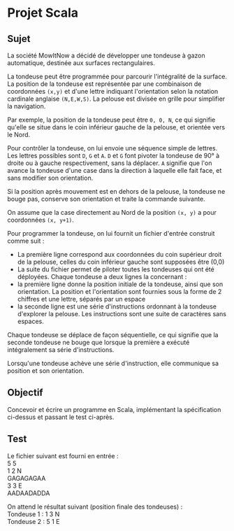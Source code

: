 # Projet Scala

## Sujet

La société MowItNow a décidé de développer une tondeuse à gazon automatique, destinée aux
surfaces rectangulaires.

La tondeuse peut être programmée pour parcourir l'intégralité de la surface.
La position de la tondeuse est représentée par une combinaison de coordonnées `(x,y)` et d'une
lettre indiquant l'orientation selon la notation cardinale anglaise `(N,E,W,S)`. La pelouse est
divisée en grille pour simplifier la navigation.

Par exemple, la position de la tondeuse peut être `0, 0, N`, ce qui signifie qu'elle se situe
dans le coin inférieur gauche de la pelouse, et orientée vers le Nord.

Pour contrôler la tondeuse, on lui envoie une séquence simple de lettres.
Les lettres possibles sont `D`, `G` et `A`.
`D` et `G` font pivoter la tondeuse de 90° à droite ou à gauche respectivement, sans la déplacer. 
`A` signifie que l'on avance la tondeuse d'une case dans la direction à laquelle elle fait face, et sans modifier son orientation.

Si la position après mouvement est en dehors de la pelouse, la tondeuse ne bouge pas,
conserve son orientation et traite la commande suivante.

On assume que la case directement au Nord de la position `(x, y)` a pour coordonnées `(x, y+1)`.

Pour programmer la tondeuse, on lui fournit un fichier d'entrée construit comme suit :

* La première ligne correspond aux coordonnées du coin supérieur droit de la pelouse, celles
du coin inférieur gauche sont supposées être (0,0)
* La suite du fichier permet de piloter toutes les tondeuses qui ont été déployées. Chaque
tondeuse a deux lignes la concernant :
* la première ligne donne la position initiale de la tondeuse, ainsi que son orientation. La
position et l'orientation sont fournies sous la forme de 2 chiffres et une lettre, séparés
par un espace
* la seconde ligne est une série d'instructions ordonnant à la tondeuse d'explorer la
pelouse. Les instructions sont une suite de caractères sans espaces.

Chaque tondeuse se déplace de façon séquentielle, ce qui signifie que la seconde tondeuse ne
bouge que lorsque la première a exécuté intégralement sa série d'instructions.

Lorsqu'une tondeuse achève une série d'instruction, elle communique sa position et son
orientation.

## Objectif 

Concevoir et écrire un programme en Scala, implémentant la spécification ci-dessus et passant le test ci-après.

## Test

Le fichier suivant est fourni en entrée : <br>
5 5 <br>
1 2 N <br>
GAGAGAGAA <br>
3 3 E <br>
AADAADADDA <br>

On attend le résultat suivant (position finale des tondeuses) : <br>
Tondeuse 1 : 1 3 N <br>
Tondeuse 2 : 5 1 E <br>
